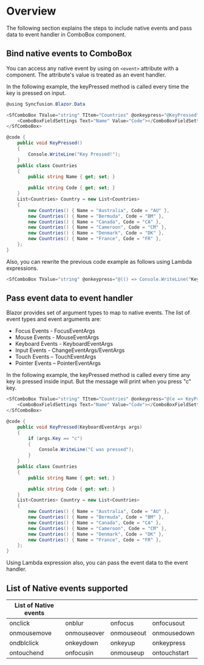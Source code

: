 # Overview

The following section explains the steps to include native events and pass data to event handler in ComboBox component.

## Bind native events to ComboBox

You can access any native event by using on `<event>` attribute with a component. The attribute's value is treated as an event handler.

In the following example, the keyPressed method is called every time the key is pressed on input.

```csharp
@using Syncfusion.Blazor.Data

<SfComboBox TValue="string" TItem="Countries" @onkeypress="@KeyPressed" DataSource="@Country">
    <ComboBoxFieldSettings Text="Name" Value="Code"></ComboBoxFieldSettings>
</SfComboBox>

@code {
    public void KeyPressed()
    {
        Console.WriteLine("Key Pressed!");
    }
    public class Countries
    {
        public string Name { get; set; }

        public string Code { get; set; }
    }
    List<Countries> Country = new List<Countries>
    {
        new Countries() { Name = "Australia", Code = "AU" },
        new Countries() { Name = "Bermuda", Code = "BM" },
        new Countries() { Name = "Canada", Code = "CA" },
        new Countries() { Name = "Cameroon", Code = "CM" },
        new Countries() { Name = "Denmark", Code = "DK" },
        new Countries() { Name = "France", Code = "FR" },
    };
}
```

Also, you can rewrite the previous code example as follows using Lambda expressions.

```csharp
<SfComboBox TValue="string" @onkeypress="@(() => Console.WriteLine("Key Pressed!"))"></SfComboBox>
```

## Pass event data to event handler

Blazor provides set of argument types to map to native events. The list of event types and event arguments are:

* Focus Events - FocusEventArgs
* Mouse Events - MouseEventArgs
* Keyboard Events - KeyboardEventArgs
* Input Events - ChangeEventArgs/EventArgs
* Touch Events – TouchEventArgs
* Pointer Events – PointerEventArgs

In the following example, the keyPressed method is called every time any key is pressed inside input. But the message will print when you press "c" key.

```csharp
<SfComboBox TValue="string" TItem="Countries" @onkeypress="@(e => KeyPressed(e))" DataSource="@Country">
    <ComboBoxFieldSettings Text="Name" Value="Code"></ComboBoxFieldSettings>
</SfComboBox>

@code {
    public void KeyPressed(KeyboardEventArgs args)
    {
        if (args.Key == "c")
        {
            Console.WriteLine("C was pressed");
        }
    }
    public class Countries
    {
        public string Name { get; set; }

        public string Code { get; set; }
    }
    List<Countries> Country = new List<Countries>
    {
        new Countries() { Name = "Australia", Code = "AU" },
        new Countries() { Name = "Bermuda", Code = "BM" },
        new Countries() { Name = "Canada", Code = "CA" },
        new Countries() { Name = "Cameroon", Code = "CM" },
        new Countries() { Name = "Denmark", Code = "DK" },
        new Countries() { Name = "France", Code = "FR" },
    };
}
```

Using Lambda expression also, you can pass the event data to the event handler.

## List of Native events supported

| List of Native events |  |  | |
| --- | --- | --- | --- |
| onclick | onblur | onfocus | onfocusout |
| onmousemove | onmouseover | onmouseout | onmousedown | onmouseup |
| ondblclick | onkeydown | onkeyup | onkeypress |
| ontouchend | onfocusin | onmouseup | ontouchstart |
